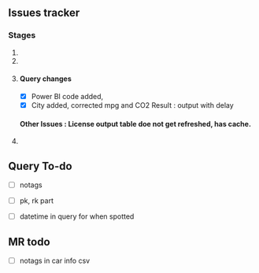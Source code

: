 ## Issues tracker
### Stages
1. 

2. 

3. #### Query changes 
   - [x] Power BI code added,
   - [x] City added, corrected mpg and CO2
  Result : output with delay
  
   #### Other Issues : License output table doe not get refreshed, has cache.
4.    


## Query To-do
- [ ] notags
- [ ] pk, rk part
- [ ] datetime in query for when spotted


## MR todo

- [ ] notags in car info csv
